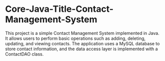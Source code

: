 # Core-Java-Title-Contact-Management-System
This project is a simple Contact Management System implemented in Java. It allows users to perform basic operations such as adding, deleting, updating, and viewing contacts. The application uses a MySQL database to store contact information, and the data access layer is implemented with a ContactDAO class. 
